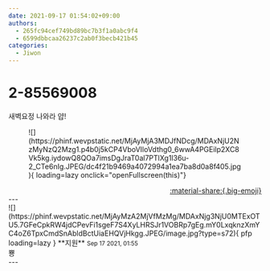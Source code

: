 ```yaml
---
date: 2021-09-17 01:54:02+09:00
authors:
  - 265fc94cef749bd89bc7b3f1a0abc9f4
  - 6599dbbcaa26237c2ab0f3becb421b45
categories:
  - Jiwon
---
```


# 2-85569008

<div class="post-container" markdown="1">
<div class="content-container md-sidebar__scrollwrap" markdown="1">

새벽요정 나와라 얍!
<figure markdown="1">
![](https://phinf.wevpstatic.net/MjAyMjA3MDJfNDcg/MDAxNjU2NzMyNzQ2Mzg1.p4b0j5kCP4VboVIloVdthg0_6wwA4PGEilp2XC8Vk5kg.iydowQ8QOa7imsDgJraT0al7PTlXg1l36u-2_CTe6nIg.JPEG/dc4f21b9469a4072994a1ea7ba8d0a8f405.jpg){ loading=lazy onclick="openFullscreen(this)"}
</figure>


</div>
</div>

<div style="text-align: right;" markdown="1">
<a href="https://weverse.io/fromis9/fanpost/2-85569008" style="text-align: right;">:material-share:{.big-emoji}</a>
</div>
---

<div class="comments-container md-sidebar__scrollwrap" markdown="1">
<div class="comment" markdown="1">
<div class='id-container' markdown="1">
![](https://phinf.wevpstatic.net/MjAyMzA2MjVfMzMg/MDAxNjg3NjU0MTExOTU5.7GFeCpkRW4jdCPevFi1sgeF7S4XyLHRSJr1VOBRp7gEg.mY0LxqknzXmYC4oZ6TpxCmdSnAbldBctUiaEHQVjHkgg.JPEG/image.jpg?type=s72){ pfp loading=lazy }
**<span class="artist">지원</span>** <small>Sep 17 2021, 01:55</small><br>
</div>
<div class='comment-body' markdown="1">
뿅
</div>
</div>
</div>
---
